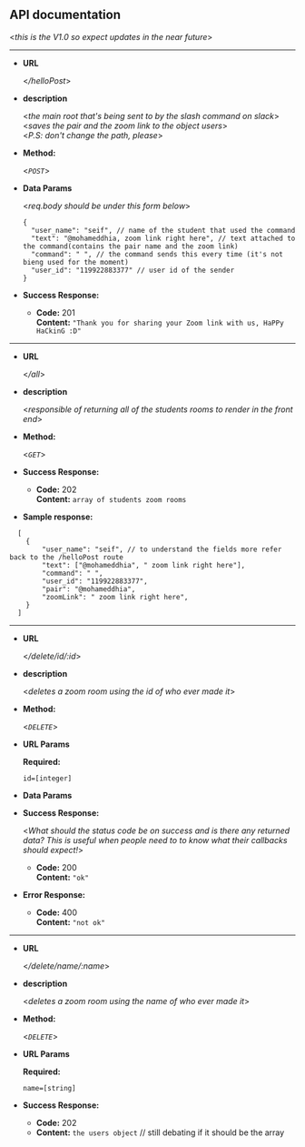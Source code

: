 ## **API documentation**

<_this is the V1.0 so expect updates in the near future_>

---

- **URL**

  <_/helloPost_>

- **description**

  <_the main root that's being sent to by the slash command on slack_>  
   <_saves the pair and the zoom link to the object users_>  
   <_P.S: don't change the path, please_>

- **Method:**

  <_`POST`_>

- **Data Params**

  <_req.body should be under this form below_>

  ```
  {
    "user_name": "seif", // name of the student that used the command
    "text": "@mohameddhia, zoom link right here", // text attached to the command(contains the pair name and the zoom link)
    "command": " ", // the command sends this every time (it's not bieng used for the moment)
    "user_id": "119922883377" // user id of the sender
  }
  ```

- **Success Response:**

  - **Code:** 201 <br />
    **Content:** `"Thank you for sharing your Zoom link with us, HaPPy HaCkinG :D"`

---

- **URL**

  <_/all_>

- **description**

  <_responsible of returning all of the students rooms to render in the front end_>

- **Method:**

  <_`GET`_>

* **Success Response:**

  - **Code:** 202 <br />
    **Content:** `array of students zoom rooms`

- **Sample response:**

```
  [
    {
        "user_name": "seif", // to understand the fields more refer back to the /helloPost route
        "text": ["@mohameddhia", " zoom link right here"],
        "command": " ",
        "user_id": "119922883377",
        "pair": "@mohameddhia",
        "zoomLink": " zoom link right here",
    }
  ]
```

---

- **URL**

  <_/delete/id/:id_>

- **description**

  <_deletes a zoom room using the id of who ever made it_>

- **Method:**

  <_`DELETE`_>

- **URL Params**

  **Required:**

  `id=[integer]`

- **Data Params**

* **Success Response:**

  <_What should the status code be on success and is there any returned data? This is useful when people need to to know what their callbacks should expect!_>

  - **Code:** 200 <br />
    **Content:** `"ok"`

* **Error Response:**

  - **Code:** 400 <br />
    **Content:** `"not ok"`

---

- **URL**

  <_/delete/name/:name_>

- **description**

  <_deletes a zoom room using the name of who ever made it_>

* **Method:**

  <_`DELETE`_>

- **URL Params**

  **Required:**

  `name=[string]`

* **Success Response:**

  - **Code:** 202 <br />
  - **Content:** `the users object` // still debating if it should be the array
